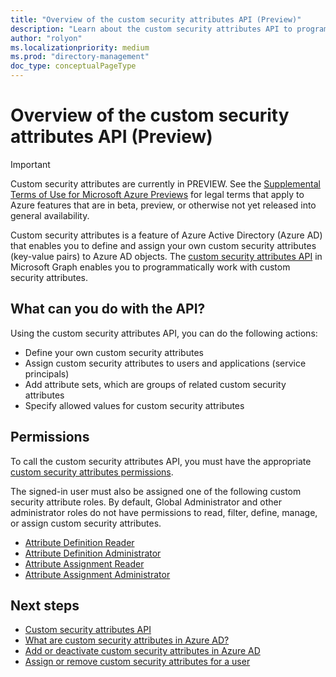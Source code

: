 ```yaml
---
title: "Overview of the custom security attributes API (Preview)"
description: "Learn about the custom security attributes API to programmatically define and assign your own custom security attributes (key-value pairs) for Azure AD objects."
author: "rolyon"
ms.localizationpriority: medium
ms.prod: "directory-management"
doc_type: conceptualPageType
---
```


# Overview of the custom security attributes API (Preview)

> [!IMPORTANT]
> Custom security attributes are currently in PREVIEW.
> See the [Supplemental Terms of Use for Microsoft Azure Previews](https://azure.microsoft.com/support/legal/preview-supplemental-terms/) for legal terms that apply to Azure features that are in beta, preview, or otherwise not yet released into general availability.

Custom security attributes is a feature of Azure Active Directory (Azure AD) that enables you to define and assign your own custom security attributes (key-value pairs) to Azure AD objects. The [custom security attributes API](/graph/api/resources/customsecurityattributedefinition) in Microsoft Graph enables you to programmatically work with custom security attributes.

## What can you do with the API?

Using the custom security attributes API, you can do the following actions:

- Define your own custom security attributes
- Assign custom security attributes to users and applications (service principals)
- Add attribute sets, which are groups of related custom security attributes
- Specify allowed values for custom security attributes

## Permissions

To call the custom security attributes API, you must have the appropriate [custom security attributes permissions](/graph/permissions-reference#custom-security-attributes-permissions).

The signed-in user must also be assigned one of the following custom security attribute roles. By default, Global Administrator and other administrator roles do not have permissions to read, filter, define, manage, or assign custom security attributes.

- [Attribute Definition Reader](/azure/active-directory/roles/permissions-reference#attribute-definition-reader)
- [Attribute Definition Administrator](/azure/active-directory/roles/permissions-reference#attribute-definition-administrator)
- [Attribute Assignment Reader](/azure/active-directory/roles/permissions-reference#attribute-assignment-reader)
- [Attribute Assignment Administrator](/azure/active-directory/roles/permissions-reference#attribute-assignment-administrator)

## Next steps

- [Custom security attributes API](/graph/api/resources/customsecurityattributedefinition)
- [What are custom security attributes in Azure AD?](/azure/active-directory/fundamentals/custom-security-attributes-overview)
- [Add or deactivate custom security attributes in Azure AD](/azure/active-directory/fundamentals/custom-security-attributes-add)
- [Assign or remove custom security attributes for a user](/azure/active-directory/enterprise-users/users-custom-security-attributes)

